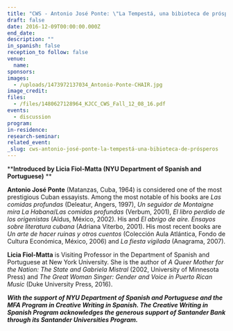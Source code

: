 ```yaml
---
title: "CWS - Antonio José Ponte: \"La Tempestá, una bibioteca de prósperos”"
draft: false
date: 2016-12-09T00:00:00.000Z
end_date:
description: ""
in_spanish: false
reception_to follow: false
venue:
  name:
sponsors:
images:
  - /uploads/1473972137034_Antonio-Ponte-CHAIR.jpg
image_credit:
files:
  - /files/1480627128964_KJCC_CWS_Fall_12_08_16.pdf
events:
  - discussion
program:
in-residence:
research-seminar:
related_event:
_slug: cws-antonio-josé-ponte-la-tempestá-una-bibioteca-de-prósperos
---
```


****Introduced by Licia Fiol-Matta (NYU Department of Spanish and Portuguese)**
**

**Antonio José Ponte** (Matanzas, Cuba, 1964) is considered one of the most prestigious Cuban essayists. Among the most notable of his books are _Las comidas profundas_ (Deleatur, Angers, 1997), _Un seguidor de Montaigne mira La Habana_/_Las comidas profundas_ (Verbum, 2001), _El libro perdido de los origenistas_ (Aldus, México, 2002). His and _El abrigo de aire. Ensayos sobre literatura cubana_ (Adriana Viterbo, 2001). His most recent books are _Un arte de hacer ruinas y otros cuentos_ (Colección Aula Atlántica, Fondo de Cultura Económica, México, 2006) and _La fiesta vigilada_ (Anagrama, 2007).

**Licia Fiol-Matta** is Visiting Professor in the Department of Spanish and Portuguese at New York University. She is the author of _A Queer Mother for the Nation: The State and Gabriela Mistral_ (2002, University of Minnesota Press) and _The Great Woman Singer: Gender and Voice in Puerto Rican Music_ (Duke University Press, 2016).

**_With the support of NYU Department of Spanish and Portuguese and the MFA Program in Creative Writing in Spanish. The Creative Writing in Spanish Program acknowledges the generous support of Santander Bank through its Santander Universities Program._**

